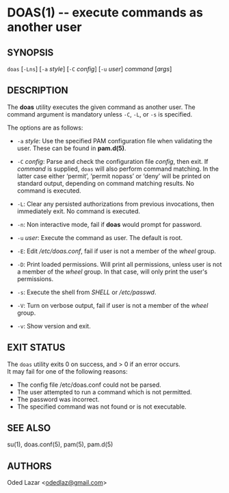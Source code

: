 DOAS(1) -- execute commands as another user
=============================================

## SYNOPSIS

`doas` \[`-Lns`] \[`-a` *style*] \[`-C` *config*] \[`-u` *user*] *command* \[*args*]

## DESCRIPTION

The **doas** utility executes the given command as another user.
The command argument is mandatory unless `-C`, `-L`, or `-s` is specified.

The options are as follows:

  * `-a` *style*:
    Use the specified PAM configuration file when validating the user. These can be found in **pam.d(5)**.

  * `-C` *config*:
    Parse and check the configuration file *config*, then exit. If *command* is
    supplied, `doas` will also perform command matching. In the latter case either
    ‘permit’, ‘permit nopass’ or ‘deny’ will be printed on standard output,
    depending on command matching results. No command is executed.

  * `-L`:
    Clear any persisted authorizations from previous invocations, then immediately exit. No command is executed.

  * `-n`:
    Non interactive mode, fail if **doas** would prompt for password.

  * `-u` *user*:
    Execute the command as user. The default is root.

  * `-E`:
    Edit */etc/doas.conf*, fail if user is not a member of the *wheel* group.

  * `-D`:
    Print loaded permissions. Will print all permissions, unless user is not
    a member of the *wheel* group. In that case, will only print the user's permissions.

  * `-s`:
    Execute the shell from *SHELL* or */etc/passwd*.

  * `-V`:
    Turn on verbose output, fail if user is not a member of the *wheel* group.

  * `-v`:
    Show version and exit.

## EXIT STATUS

The `doas` utility exits 0 on success, and > 0 if an error occurs.  
It may fail for one of the following reasons:

   * The config file /etc/doas.conf could not be parsed.
   * The user attempted to run a command which is not permitted.
   * The password was incorrect.
   * The specified command was not found or is not executable.

## SEE ALSO

su(1), doas.conf(5), pam(5), pam.d(5)

## AUTHORS

Oded Lazar <<odedlaz@gmail.com>>
